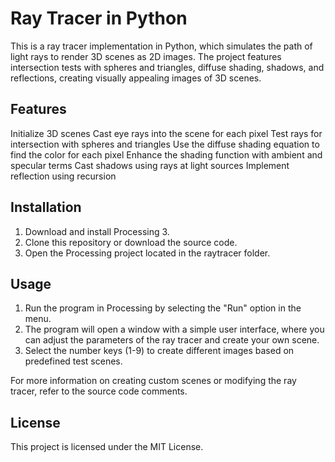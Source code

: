 # Ray Tracer in Python

This is a ray tracer implementation in Python, which simulates the path of light rays to render 3D scenes as 2D images. The project features intersection tests with spheres and triangles, diffuse shading, shadows, and reflections, creating visually appealing images of 3D scenes.

## Features
Initialize 3D scenes
Cast eye rays into the scene for each pixel
Test rays for intersection with spheres and triangles
Use the diffuse shading equation to find the color for each pixel
Enhance the shading function with ambient and specular terms
Cast shadows using rays at light sources
Implement reflection using recursion


## Installation 
1. Download and install Processing 3.
2. Clone this repository or download the source code.
3. Open the Processing project located in the raytracer folder.


## Usage 
1. Run the program in Processing by selecting the "Run" option in the menu.
2. The program will open a window with a simple user interface, where you can adjust the parameters of the ray tracer and create your own scene.
3. Select the number keys (1-9) to create different images based on predefined test scenes.

For more information on creating custom scenes or modifying the ray tracer, refer to the source code comments.

## License

This project is licensed under the MIT License.
